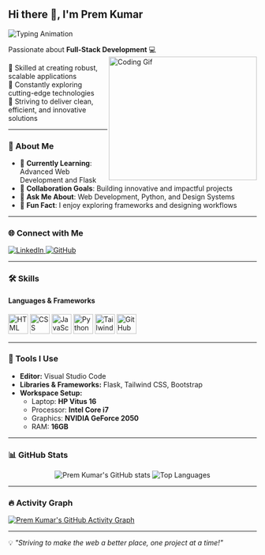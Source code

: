 ## Hi there 👋, I'm **Prem Kumar**  
![Typing Animation](https://readme-typing-svg.demolab.com/?lines=Web+Developer;Software+Engineer;Tech+Enthusiast;Problem+Solver&font=Fira%20Code&center=true&width=440&height=45&color=00bcd4&vCenter=true&size=22)  

Passionate about **Full-Stack Development** 💻  
<img align="right" src="https://media.giphy.com/media/qgQUggAC3Pfv687qPC/giphy.gif" alt="Coding Gif" width="300" height="250" />  

🔹 Skilled at creating robust, scalable applications  
🔹 Constantly exploring cutting-edge technologies  
🔹 Striving to deliver clean, efficient, and innovative solutions  

---

### 🌟 About Me  
- 🌱 **Currently Learning**: Advanced Web Development and Flask  
- 🤝 **Collaboration Goals**: Building innovative and impactful projects  
- 💬 **Ask Me About**: Web Development, Python, and Design Systems  
- 🎯 **Fun Fact**: I enjoy exploring frameworks and designing workflows  

---

### 🌐 Connect with Me  
<p align="left">  
 <a href="https://www.linkedin.com/in/thepremkumar/" target="_blank">  
  <img src="https://img.shields.io/badge/LinkedIn-blue?style=for-the-badge&logo=linkedin&logoColor=white" alt="LinkedIn" />  
 </a>  
 <a href="https://github.com/ThePremkumar" target="_blank">  
  <img src="https://img.shields.io/badge/GitHub-181717?style=for-the-badge&logo=github&logoColor=white" alt="GitHub" />  
 </a>  
</p>  

---

### 🛠️ Skills  
#### **Languages & Frameworks**  
<p align="left">  
 <img height="40" src="https://cdn.jsdelivr.net/gh/devicons/devicon/icons/html5/html5-original.svg" alt="HTML" title="HTML" />  
 <img height="40" src="https://cdn.jsdelivr.net/gh/devicons/devicon/icons/css3/css3-original.svg" alt="CSS" title="CSS" />  
 <img height="40" src="https://cdn.jsdelivr.net/gh/devicons/devicon/icons/javascript/javascript-original.svg" alt="JavaScript" title="JavaScript" />  
 <img height="40" src="https://cdn.jsdelivr.net/gh/devicons/devicon/icons/python/python-original.svg" alt="Python" title="Python" />  
 <img height="40" src="https://cdn.jsdelivr.net/gh/devicons/devicon/icons/tailwindcss/tailwindcss-plain.svg" alt="Tailwind CSS" title="Tailwind CSS" />  
 <img height="40" src="https://cdn.jsdelivr.net/gh/devicons/devicon/icons/github/github-original.svg" alt="GitHub" title="GitHub" />  
</p>  

---

### 🧰 Tools I Use  
- **Editor:** Visual Studio Code  
- **Libraries & Frameworks:** Flask, Tailwind CSS, Bootstrap  
- **Workspace Setup:**  
  - Laptop: **HP Vitus 16**  
  - Processor: **Intel Core i7**  
  - Graphics: **NVIDIA GeForce 2050**  
  - RAM: **16GB**  

---

### 📊 GitHub Stats  
<p align="center">  
 <img src="https://github-readme-stats.vercel.app/api?username=ThePremkumar&show_icons=true&theme=radical" alt="Prem Kumar's GitHub stats" />  
 <img src="https://github-readme-stats.vercel.app/api/top-langs/?username=ThePremkumar&layout=compact&theme=radical" alt="Top Languages" />  
</p>  

---

### 🔥 Activity Graph  
[![Prem Kumar's GitHub Activity Graph](https://github-readme-activity-graph.vercel.app/graph?username=ThePremkumar&bg_color=0d1117&color=79fe96&line=7dd3fc&point=f5a623&area=true&hide_border=true)](https://github.com/ashutosh00710/github-readme-activity-graph)  

---

💡 *"Striving to make the web a better place, one project at a time!"*
